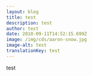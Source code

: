 ```yaml
---
layout: blog
title: test
description: test
author: test
date: 2018-09-11T14:52:15.699Z
image: /img/cds/aaron-snow.jpg
image-alt: test
translationKey: test
---
```

test

